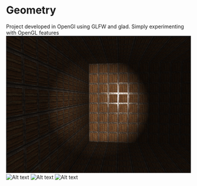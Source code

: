 # Geometry
Project developed in OpenGl using GLFW and glad. Simply experimenting with OpenGL features
![Alt text](Screenshots/FlashlightLighting.png?raw=true "Flashlight") 
![Alt text](Screenshots/PlankHouse.png?raw=true "Cubes")
![Alt text](Screenshots/Phong2.png?raw=true "SimpleLighting")
![Alt text](Screenshots/Spec1.png?raw=true "Title")
